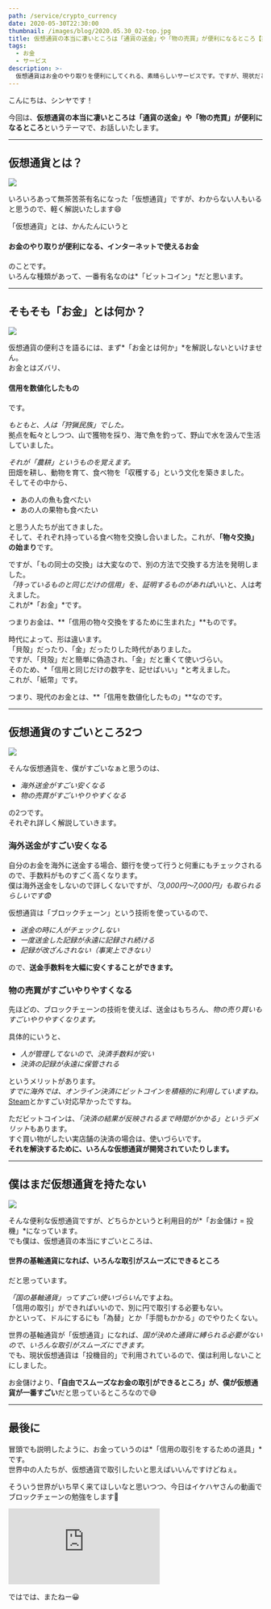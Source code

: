 ```yaml
---
path: /service/crypto_currency
date: 2020-05-30T22:30:00
thumbnail: /images/blog/2020.05.30_02-top.jpg
title: 仮想通貨の本当に凄いところは「通貨の送金」や「物の売買」が便利になるところ【投機はおまけです】
tags:
  - お金
  - サービス
description: >-
  仮想通貨はお金のやり取りを便利にしてくれる、素晴らしいサービスです。ですが、現状だと「投機目的」で利用されている方が多いので、仮想通貨の本当にすごいところを解説しました。
---
```


こんにちは、シンヤです！

今回は、**仮想通貨の本当に凄いところは「通貨の送金」や「物の売買」が便利になるところ**というテーマで、お話しいたします。

---

## 仮想通貨とは？

![](/images/blog/2020.05.30_02-01.jpg)

いろいろあって無茶苦茶有名になった「仮想通貨」ですが、わからない人もいると思うので、軽く解説いたします😄

「仮想通貨」とは、かんたんにいうと

#### お金のやり取りが便利になる、インターネットで使えるお金

のことです。  
いろんな種類があって、一番有名なのは*「ビットコイン」*だと思います。

---

## そもそも「お金」とは何か？

![](/images/blog/2020.05.22_01-01.jpg)

仮想通貨の便利さを語るには、まず*「お金とは何か」*を解説しないといけません。  
お金とはズバリ、

#### 信用を数値化したもの

です。

*もともと、人は「狩猟民族」でした。*  
拠点を転々としつつ、山で獲物を採り、海で魚を釣って、野山で水を汲んで生活していました。

*それが「農耕」というものを覚えます。*  
田畑を耕し、動物を育て、食べ物を「収穫する」という文化を築きました。  
そしてその中から、

- あの人の魚も食べたい
- あの人の果物も食べたい

と思う人たちが出てきました。  
そして、それぞれ持っている食べ物を交換し合いました。これが、**「物々交換」の始まり**です。

ですが、「もの同士の交換」は大変なので、別の方法で交換する方法を発明しました。  
*「持っているものと同じだけの信用」を、証明するものがあれば*いいと、人は考えました。  
これが*「お金」*です。

つまりお金は、**「信用の物々交換をするために生まれた」**ものです。

時代によって、形は違います。  
「貝殻」だったり、「金」だったりした時代がありました。  
ですが、「貝殻」だと簡単に偽造され、「金」だと重くて使いづらい。  
そのため、*「信用と同じだけの数字を、記せばいい」*と考えました。  
これが、「紙幣」です。

つまり、現代のお金とは、**「信用を数値化したもの」**なのです。

---

## 仮想通貨のすごいところ2つ

![](/images/blog/2020.05.30_02-02.jpg)

そんな仮想通貨を、僕がすごいなぁと思うのは、

- *海外送金がすごい安くなる*
- *物の売買がすごいやりやすくなる*

の2つです。  
それぞれ詳しく解説していきます。

### 海外送金がすごい安くなる

自分のお金を海外に送金する場合、銀行を使って行うと何重にもチェックされるので、手数料がものすごく高くなります。  
僕は海外送金をしないので詳しくないですが、*「3,000円〜7,000円」も取られるらしいです😨*

仮想通貨は「ブロックチェーン」という技術を使っているので、

- *送金の時に人がチェックしない*
- *一度送金した記録が永遠に記録され続ける*
- *記録が改ざんされない（事実上できない）*

ので、**送金手数料を大幅に安くすることができます。**

### 物の売買がすごいやりやすくなる

先ほどの、ブロックチェーンの技術を使えば、送金はもちろん、*物の売り買いもすごいやりやすくなります。*

具体的にいうと、

- *人が管理してないので、決済手数料が安い*
- *決済の記録が永遠に保管される*

というメリットがあります。  
*すでに海外では、オンライン決済にビットコインを積極的に利用していますね。*  
[Steam](https://store.steampowered.com/?l=japanese)とかすごい対応早かったですね。

ただビットコインは、*「決済の結果が反映されるまで時間がかかる」というデメリット*もあります。  
すぐ買い物がしたい実店舗の決済の場合は、使いづらいです。  
**それを解決するために、いろんな仮想通貨が開発されていたりします。**

---

## 僕はまだ仮想通貨を持たない

![](/images/blog/2020.05.30_02-03.jpg)

そんな便利な仮想通貨ですが、どちらかというと利用目的が*「お金儲け = 投機」*になっています。  
でも僕は、仮想通貨の本当にすごいところは、

#### 世界の基軸通貨になれば、いろんな取引がスムーズにできるところ

だと思っています。

*「国の基軸通貨」ってすごい使いづらい*んですよね。  
「信用の取引」ができればいいので、別に円で取引する必要もない。  
かといって、ドルにするにも「為替」とか「手間もかかる」のでやりたくない。

世界の基軸通貨が「仮想通貨」になれば、*国が決めた通貨に縛られる必要がないので、いろんな取引がスムーズにできます。*  
でも、現状仮想通貨は「投機目的」で利用されているので、僕は利用しないことにしました。

お金儲けより、**「自由でスムーズなお金の取引ができるところ」が、僕が仮想通貨が一番すごい**だと思っているところなので😅

---

## 最後に

冒頭でも説明したように、お金っていうのは*「信用の取引をするための道具」*です。  
世界中の人たちが、仮想通貨で取引したいと思えばいいんですけどねぇ。

そういう世界がいち早く来てほしいなと思いつつ、今日はイケハヤさんの動画でブロックチェーンの勉強をします🏫

<div class="post__movie--wrap">
  <iframe src="https://www.youtube.com/embed/95MrKhTfgzc" frameborder="0" allow="accelerometer; autoplay; encrypted-media; gyroscope; picture-in-picture" allowfullscreen></iframe>
</div>

ではでは、またねー😀

